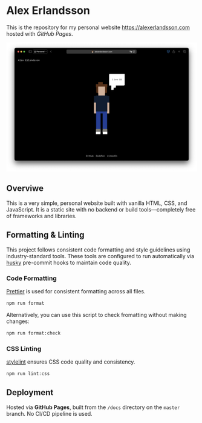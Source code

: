# Alex Erlandsson

This is the repository for my personal website https://alexerlandsson.com hosted with _GitHub Pages_.

![Screenshot](assets/screenshot.png)

## Overviwe

This is a very simple, personal website built with vanilla HTML, CSS, and JavaScript. It is a static site with no backend or build tools—completely free of frameworks and libraries.

## Formatting & Linting

This project follows consistent code formatting and style guidelines using industry-standard tools. These tools are configured to run automatically via [husky](https://typicode.github.io/husky/) pre-commit hooks to maintain code quality.

### Code Formatting

[Prettier](https://prettier.io/) is used for consistent formatting across all files.

```bash
npm run format
```

Alternatively, you can use this script to check fromatting without making changes:

```bash
npm run format:check
```

### CSS Linting

[stylelint](https://stylelint.io/) ensures CSS code quality and consistency.

```bash
npm run lint:css
```

## Deployment

Hosted via **GitHub Pages**, built from the `/docs` directory on the `master` branch. No CI/CD pipeline is used.

